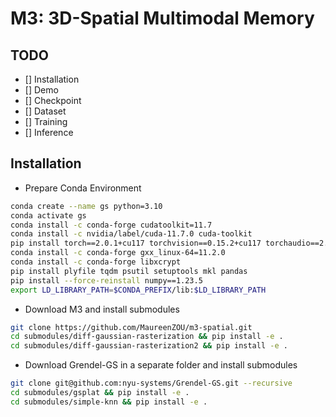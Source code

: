 # M3: 3D-Spatial Multimodal Memory

## TODO
- [] Installation
- [] Demo
- [] Checkpoint
- [] Dataset
- [] Training
- [] Inference

## Installation
* Prepare Conda Environment
```sh
conda create --name gs python=3.10
conda activate gs
conda install -c conda-forge cudatoolkit=11.7
conda install -c nvidia/label/cuda-11.7.0 cuda-toolkit
pip install torch==2.0.1+cu117 torchvision==0.15.2+cu117 torchaudio==2.0.2+cu117 -f https://download.pytorch.org/whl/torch_stable.html
conda install -c conda-forge gxx_linux-64=11.2.0
conda install -c conda-forge libxcrypt
pip install plyfile tqdm psutil setuptools mkl pandas
pip install --force-reinstall numpy==1.23.5
export LD_LIBRARY_PATH=$CONDA_PREFIX/lib:$LD_LIBRARY_PATH
```
* Download M3 and install submodules
```sh
git clone https://github.com/MaureenZOU/m3-spatial.git
cd submodules/diff-gaussian-rasterization && pip install -e .
cd submodules/diff-gaussian-rasterization2 && pip install -e .
```

* Download Grendel-GS in a separate folder and install submodules
```sh
git clone git@github.com:nyu-systems/Grendel-GS.git --recursive
cd submodules/gsplat && pip install -e .
cd submodules/simple-knn && pip install -e .
```